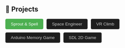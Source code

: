 ## 🚀 Projects

<style>
  .tab-container {
    display: flex;
    flex-wrap: wrap;
    gap: 10px;
    margin-bottom: 10px;
  }

  .tab-button {
    padding: 8px 16px;
    border: 1px solid #444;
    background-color: #1e1e1e;
    color: #ccc;
    cursor: pointer;
    border-radius: 4px;
    transition: background-color 0.2s ease, color 0.2s ease;
  }

  .tab-button:hover {
    background-color: #333;
    color: #fff;
  }

  .tab-button.active {
    background-color: #4caf50; /* muted green */
    color: #fff;
    border-color: #4caf50;
  }

  .tab-content {
    display: none;
    margin-top: 1rem;
  }

  .tab-content.active {
    display: block;
  }

  .feature-container {
  display: flex;
  flex-direction: row;
  align-items: flex-start;
  justify-content: space-between;
  gap: 20px;
  margin-bottom: 40px;
  flex-wrap: wrap;
}

.feature-description {
  flex: 1 1 60%;
  min-width: 300px;
}

.feature-preview {
  flex: 1 1 35%;
  min-width: 200px;
}

.feature-preview img {
  width: 100%;
  height: auto;
  border-radius: 8px;
  border: 1px solid #ccc;
}

</style>

<div class="tab-container">
  <button class="tab-button active" onclick="showTab('sprout')">Sprout & Spell</button>
  <button class="tab-button" onclick="showTab('space')">Space Engineer</button>
  <button class="tab-button" onclick="showTab('vr')">VR Climb</button>
  <button class="tab-button" onclick="showTab('arduino')">Arduino Memory Game</button>
  <button class="tab-button" onclick="showTab('sdl')">SDL 2D Game</button>

</div>

<div id="sprout" class="tab-content">
  <h3>🧙 Sprout & Spell</h3>

  <h4>🛠 Tools Used</h4>
  <div style="display: flex; flex-wrap: wrap; gap: 12px; align-items: center; margin-bottom: 1rem;">
    <img src="/assets/images/Unity6.png" alt="Unity6" title="Unity6" width="180" height="100" />
    <img src="/assets/images/csharp.png" alt="C#" title="C#" width="100" height="100" />
    <img src="/assets/images/netcode.png" alt="Netcode for GameObjects" title="Netcode for GameObjects" width="300" height="100" />
    <img src="/assets/images/Maya.png" alt="Maya" title="Maya" width="100" height="100" />
    <img src="/assets/images/audacity.png" alt="Audacity" title="Audacity" width="400" height="100" />
    <img src="/assets/images/krita.png" alt="krita" title="krita" width="290" height="100" />
    <img src="/assets/images/git.png" alt="Git" title="Git" width="190" height="190" />
  </div>

  <p>A procedurally generated dungeon crawler with scalable multiplayer systems, intelligent AI, and network-synced environments. Built using Unity and Netcode for GameObjects.</p>
  <p>🔗 <a href="https://gitlab.com/DoomHEADSHOT/sproutfps" target="_blank">View on Gitlab</a></p>

  <h4>🔹 Procedural Room Generation</h4>
  <p>Rooms are generated with just the X and Z axis using <code>Graphics.DrawMeshInstanced</code>. A decorations grid system populates each room with assets that feel naturally placed without looking random.</p>
  <img src="/assets/images/roomGenerator.gif" alt="Procedural Room Generation" width="1000" />

  <h4>🔹 Procedural Dungeon Generation</h4>
  <p>Five-step dungeon generation process:</p>
  <ol>
    <li>🧱 Random room placement with optional buffer to prevent overlap.</li>
    <img src="/assets/images/dungeon1.png" alt="Procedural Dungeon Generation" width="500" />
    <li>📐 Delaunay triangulation using Bowyer-Watson algorithm.</li>
    <img src="/assets/images/dungeon2.png" alt="Procedural Dungeon Generation" width="500" />
    <li>🌲 Minimum Spanning Tree (MST) with Prim’s algorithm for guaranteed connectivity.</li>
    <img src="/assets/images/dungeon3.png" alt="Procedural Dungeon Generation" width="500" />
    <li>🔄 Optional cycle creation with 12.5% extra edge inclusion.</li>
    <img src="/assets/images/dungeon4.png" alt="Procedural Dungeon Generation" width="500" />
    <li>🧭 A* pathfinding for hallway creation that adapts to terrain and layout.</li>
    <img src="/assets/images/dungeon5.gif" alt="Procedural Dungeon Generation" width="500" />
  </ol>

  <h4>🔹 Advanced AI Behavior</h4>
  <p>Expanded on <em>Space Engineer</em>'s AI system. Enemies now locate and pick up items around the map, adding them to their loot tables. They can also interact with world objects like doors and switches.</p>

  <h4>🔹 Multiplayer Networking</h4>
  <p>Built with <strong>Netcode for GameObjects</strong>:</p>
  <ul>
    <li>🌍 Synced procedural dungeon generation via seed sharing.</li>
    <li>🎭 Synced player and enemy animations.</li>
    <li>🧑‍🤝‍🧑 Fully multiplayer-ready AI interactions and combat systems.</li>
  </ul>
</div>

<div id="space" class="tab-content">
  <h3>🚀 Space Engineer</h3>

  <h4>🛠 Tools Used</h4>
  <div style="display: flex; flex-wrap: wrap; gap: 12px; align-items: center; margin-bottom: 1rem;">
    <img src="/assets/images/Unity.png" alt="Unity" title="Unity" width="150" height="150" />
    <img src="/assets/images/csharp.png" alt="C#" title="C#" width="100" height="100" />
    <img src="/assets/images/Mirror.jpg" alt="Mirror" title="Mirror" width="180" height="120" />
    <img src="/assets/images/Maya.png" alt="Maya" title="Maya" width="100" height="100" />
    <img src="/assets/images/audacity.png" alt="Audacity" title="Audacity" width="400" height="100" />
    <img src="/assets/images/krita.png" alt="krita" title="krita" width="290" height="100" />
    <img src="/assets/images/strapi.png" alt="strapi" title="strapi" width="456" height="110" />
    <img src="/assets/images/git.png" alt="Git" title="Git" width="190" height="190" />
  </div>

  <p>A sci-fi survival game featuring Souls-like combat mechanics, advanced AI behavior, and seamless multiplayer integration — all developed in Unity.</p>
  <p>🔗 <a href="https://gitlab.com/DoomHEADSHOT/spaceengineer" target="_blank">View on Gitlab</a></p>

  <h4>🔹 Player Movement & Combat</h4>
  <p>Implemented a Souls-like system with rolling, dodging, jumping, light/heavy attacks, and fluid combo transitions.</p>

  <h4>🔹 Advanced Animation System</h4>
  <p>Randomized animations, directional hit reactions, upper/lower body blending, and left/right hand-specific attacks.</p>

  <h4>🔹 RPG Stat Scaling</h4>
  <p>Integrated stamina, health, and damage scaling systems based on player stats.</p>

  <h4>🔹 Immersive Effects</h4>
  <p>Used hit angle-based VFX and randomized sound effects for more dynamic and visceral feedback during combat.</p>

  <h4>🔹 Interactions & Items</h4>
  <p>Players can interact with world objects and pickups for resources, weapons, or mission objectives.</p>

  <h4>🔹 Ranged & Melee Weapons</h4>
  <p>Laser guns, hammers, wrenches, and unarmed combat are all supported with unique attack styles.</p>

  <h4>🔹 AI State Machine</h4>
  <p>Custom AI system with Idle, Pursue, Combat Stance, and Attack states, including navigation and target prioritization.</p>

  <h4>🔹 Multiplayer Support</h4>
  <p>Used Mirror for fully networked combat, co-op, and exploration. Players can host sessions, join via code, or browse open lobbies.</p>

  <h4>🔹 Backend & Auth System</h4>
  <p>Connected Unity to Strapi backend. Players can sign up or log in with Discord, Patreon, Twitch, or email via OAuth and UnityWebView.</p>

  <h4>🔹 Save System</h4>
  <p>Created a JSON-based game save and load system to persist progress between sessions.</p>
</div>

<div id="vr" class="tab-content">
  <h3>🧗 VR Climber</h3>

  <h4>🛠 Tools Used</h4>
  <div style="display: flex; flex-wrap: wrap; gap: 12px; align-items: center; margin-bottom: 1rem;">
    <img src="/assets/images/Unity6.png" alt="Unity6" title="Unity6" width="180" height="100" />
    <img src="/assets/images/csharp.png" alt="C#" title="C#" width="100" height="100" />
    <img src="/assets/images/openXR.png" alt="OpenXR" title="OpenXR" width="190" height="100" />
    <img src="/assets/images/Maya.png" alt="Maya" title="Maya" width="100" height="100" />
    <img src="/assets/images/audacity.png" alt="Audacity" title="Audacity" width="400" height="100" />
    <img src="/assets/images/krita.png" alt="krita" title="krita" width="290" height="100" />
    <img src="/assets/images/git.png" alt="Git" title="Git" width="190" height="190" />

  </div>

  <p>Physics-based VR climbing game using OpenXR. Smash falling obstacles with a hammer, only if you swing it hard enough!</p>
  <p>🔗 <a href="https://gitlab.com/DoomHEADSHOT/vr_climb" target="_blank">View on Gitlab</a></p>

  <h4>🔹 Climbing Mechanic</h4>
  <p>Grab specific objects using VR controllers and pull yourself up to climb realistically.</p>

  <h4>🔹 Hand Animations</h4>
  <p>Implemented animated VR hands that react to grip and movement.</p>

  <h4>🔹 Physics-Based Weapons</h4>
  <p>Created tools that break falling objects—only when swung fast enough to trigger impact-based destruction.</p>

  <h4>🔹 Jumping Mechanic</h4>
  <p>Players can jump by pushing themselves off while climbing, allowing for tight-space maneuvers and parkour-style movement.</p>

  <h4>🔹 Environment Setup</h4>
  <p>Designed and optimized the 3D environment layout for immersive VR exploration.</p>
</div>

<div id="arduino" class="tab-content">
  <h3>🧠 Arduino-Based Memory Game</h3>

  <h4>🛠 Tools Used</h4>
  <div style="display: flex; flex-wrap: wrap; gap: 12px; align-items: center; margin-bottom: 1rem;">
    <img src="/assets/images/arduino.png" alt="Arduino" title="Arduino" width="144" height="88" />
    <img src="/assets/images/Qt.png" alt="Qt" title="Qt" width="174" height="174" />
    <img src="/assets/images/mySQL.png" alt="MySQL" title="MySQL" width="180" height="150" />
    <img src="/assets/images/C++.png" alt="C++" title="C++" width="180" height="180" />
    <img src="/assets/images/C.png" alt="C" title="C" width="180" height="180" />
    <img src="/assets/images/git.png" alt="Git" title="Git" width="190" height="190" />

  </div>

  <p>A mini memory game inspired by the sequence test on HumanBenchmark.com. Built using Arduino and Qt for touchscreen and database interaction.</p>
  <p>🔗 <a href="https://github.com/yourusername/arduino-memory-game" target="_blank">View on GitHub</a></p>

  <h4>🔹 Dynamic Memory Management</h4>
  <p>Allocated and deallocated memory dynamically during each game session to support varying levels of gameplay difficulty.</p>

  <h4>🔹 Scoring System & Database</h4>
  <p>Implemented a scoring system and connected it to a MySQL database via Qt to persist player scores.</p>

  <h4>🔹 LCD Touchscreen Calibration</h4>
  <p>Calibrated an LCD touchscreen to detect input accurately for responsive gameplay experience.</p>

<video controls width="500" src="/assets/videos/memoryGame.mp4">Your browser does not support the video tag.</video>

</div>

<div id="sdl" class="tab-content">
  <h3>🎮 SDL 1.2 – 2D Platformer Game</h3>

  <h4>🛠 Tools Used</h4>
  <div style="display: flex; flex-wrap: wrap; gap: 12px; align-items: center; margin-bottom: 1rem;">
    <img src="/assets/images/SDL.png" alt="SDL" title="SDL" width="230" height="150" />
    <img src="/assets/images/C.png" alt="C" title="C" width="180" height="180" />
    <img src="/assets/images/git.png" alt="Git" title="Git" width="190" height="190" />
    <img src="/assets/images/gimp.png" alt="Gimp" title="Gimp" width="200" height="190" />
    <img src="/assets/images/audacity.png" alt="Audacity" title="Audacity" width="400" height="100" />
    <img src="/assets/images/photoshop.png" alt="Photoshop" title="Photoshop" width="210" height="210" />
    <img src="/assets/images/ubuntu.png" alt="Ubuntu" title="Ubuntu" width="200" height="190" />
  </div>

  <p>A side-scrolling 2D game built using SDL 1.2. Implemented animations, physics, enemies, and collision detection manually from scratch.</p>
  <p>🔗 <a href="https://github.com/oussamaassal/SDL1.2_2D_game" target="_blank">View on GitHub</a></p>

  <div class="feature-container">
    <div class="feature-description">
      <h4>🔹 Parabolic Jump</h4>
      <p>
        This feature simulates a jump using a quadratic formula, providing a natural arc to the character’s motion.
      </p>
      <pre><code class="language-c">
      void saut_parabolique(personne *pe,background b,SDL_Surface* screen)
      {
          pe->saut_x=pe->saut_x+1;
          SDL_BlitSurface(b.img2, &pe->pos1, b.img, &pe->pos1);
          pe->pos1.y=pe->saut_y-((pe->pente*(pe->saut_x)*(pe->saut_x))+(pe->sommet*pe->saut_x)+pe->max_jump);
          SDL_BlitSurface(pe->tab[pe->num], NULL, b.img, &pe->pos1);
          SDL_Flip(b.img);
      }
      </code></pre>
    </div>
    <div class="feature-preview">
      <img src="/assets/images/parabolic_jump.gif" alt="Jump Preview" />
    </div>
  </div>

  <div class="feature-container">
    <div class="feature-description">
      <h4>🔹 Quadratic Gravity</h4>
      <p>
        Simulates gravity using a downward parabolic motion for smoother and more realistic fall behavior.
      </p>
      <pre><code class="language-c">
      void gravite_parabolique(personne *pe,background b,SDL_Surface* screen)
      {
          pe->gravite_x=pe->gravite_x+pe->gravite;
          SDL_BlitSurface(b.img2, &pe->pos1, b.img, &pe->pos1);
          pe->pos1.y=pe->gravite_y-((pe->gravite_pente*(pe->gravite_x)*(pe->gravite_x)));
          SDL_BlitSurface(pe->tab[pe->num], NULL, b.img, &pe->pos1);
          SDL_Flip(b.img);
      }
      </code></pre>
    </div>
    <div class="feature-preview">
      <img src="/assets/images/parabolic_gravity.gif" alt="Gravity Preview" />
    </div>
  </div>

  <div class="feature-container">
    <div class="feature-description">
      <h4>🔹 Animated Obstacle Blocks</h4>
      <p>
        Implements wall-mounted moving blocks that protrude and retract at intervals, challenging the player’s timing and precision.
      </p>
      <pre><code class="language-c">
      void blocks_animation(background* bg,background* p,collision* obstacle,
                            char name[],int x,int y,int w,int h,
                            SDL_Surface* screen,int n,int ms,int diff)
      {
          int now = SDL_GetTicks();
          if (now > p->timer + (ms * p->niveau)) {
              if (p->niveau % (n * 2) == 0) p->pos2.x += p->pos2.w;
              p->pos1.x = x;
              if (p->niveau % (n * 2) != 0)
                  p->pos2.x += (p->mode * p->pos2.w);
              SDL_BlitSurface(bg->img1, &p->pos1, bg->img2, &p->pos1);
              SDL_BlitSurface(p->img, &p->pos2, bg->img2, &p->pos1);
              SDL_BlitSurface(bg->img2, &p->pos1, bg->img, &p->pos1);
              if (p->mode == -1) {
                  p->pos3.x = x + 5;
                  SDL_BlitSurface(p->mask, NULL, bg->mask, &p->pos3);
              } else if (p->mode == 1) {
                  p->pos3.x = x + 5;
                  SDL_BlitSurface(bg->img1, &p->pos3, bg->mask, &p->pos3);
              }
              if (p->niveau % n == 0) {
                  p->pos2.x -= p->pos2.w;
                  p->timer = now - (ms * (p->niveau + 1)) + diff;
                  p->mode *= -1;
              }
              p->niveau++;
          }
      }
      </code></pre>
    </div>
    <div class="feature-preview">
      <img src="/assets/images/block_animation.gif" alt="Block Animation Preview" />
      <img src="/assets/images/block_animation_collision.gif" alt="Block Animation Preview" />
      <img src="/assets/images/block_animation_collision_pillar.gif" alt="Block Animation Preview" />
      <img src="/assets/images/block_animation_collision_ledge.gif" alt="Block Animation Preview" />
    </div>
    
  </div>

  <div class="feature-container">
    <div class="feature-description">
      <h4>🔹 Whack-a-Mole Minigame</h4>
      <p>
        A fun and interactive minigame where players must hit monkeys that pop up randomly from barrels. The game tracks the score based on how many moles are hit within a time limit.
      </p>
      <pre><code class="language-c">
      void monkey_animation(enigme e,monkey* m,SDL_Surface* screen)
      {
          int now=SDL_GetTicks();

                      if(now>m->timer+(50*m->niveau))
                      {
                          m->pos_sprite.x=(m->pos_sprite.x+(m->status*m->pos_sprite.w))%(m->pos_sprite.w*6);
                          m->niveau++;

                          //printf("(niveau=%d x=%d y=%d)",m->niveau*m->status,m->pos_img.x,m->pos_img.y);
                          read_monkey(m);
                          SDL_BlitSurface(e.img1,&m->pos_img,screen,&m->pos_img);
                          SDL_BlitSurface(m->img,&m->pos_sprite,screen,&m->pos_img);
                          SDL_UpdateRect(screen,m->pos_img.x,m->pos_img.y,m->pos_sprite.w,m->pos_sprite.h);

                          if(m->niveau%6==0 && m->status==1)
                          {
                              m->status=(-1)*m->status;
                          }
                          else if(m->niveau%6==0 && m->status==-1)
                              {
                                  SDL_BlitSurface(e.img1,&m->pos_img,screen,&m->pos_img);
                                  SDL_Flip(screen);
                                  m->status=0;
                                  m->enig_lvl=0;
                              }
                      }
      }

</code></pre>

  </div>
    <div class="feature-preview">
      <img src="/assets/images/Whack-a-monkey.gif" alt="Whack-a-Mole Minigame Preview" />
    </div>
  </div>
  <div class="feature-container">
    <div class="feature-description">
      <h4>🔹 Split Screen Functionality</h4>
      <p>
        This function splits the screen in half for a multiplayer experience, allowing two characters to be displayed simultaneously on the screen.
      </p>
      <pre><code class="language-c">
      partage_ecran(scrolling *camera1, scrolling *camera2)
      {
          camera1->camera.w = camera1->camera.w / 2;
          camera2->camera.x = 0;
          camera2->camera.w = camera1->camera.w;
          camera2->camera.y = camera1->camera.y;
          camera2->camera.h = camera1->camera.h;
      }
      </code></pre>
    </div>
    <div class="feature-preview">
      <img src="/assets/images/Split_screen.gif" alt="Split Screen Preview" />
    </div>
  </div>

  <div class="feature-container">
    <div class="feature-description">
      <h4>🔹 Collision and Damage Detection</h4>
      <p>
        This function uses a mask background with color detection to determine if the player is colliding with walls or other objects that can cause damage.
      </p>
      <pre><code class="language-c">
      SDL_Color getpixel(background b, SDL_Rect pos)
      {
          SDL_Color color;
          Uint32 col = 0;
          char* pPosition = (char*)b.mask->pixels;
          pPosition += (b.mask->pitch * pos.y);
          pPosition += (b.mask->format->BytesPerPixel * pos.x);
          memcpy(&col, pPosition, b.mask->format->BytesPerPixel);
          SDL_GetRGB(col, b.mask->format, &color.r, &color.g, &color.b);
          return color;
      }
      </code></pre>
    </div>
    <div class="feature-preview">
      <img src="/assets/images/dmg_detection.gif" alt="Collision Detection Preview" />
      <img src="/assets/images/mask.jpg" alt="Background Mask Preview" />
    </div>
  </div>
</div>

<script>
  function showTab(tabId) {
    document.querySelectorAll('.tab-button').forEach(btn => btn.classList.remove('active'));
    document.querySelectorAll('.tab-content').forEach(div => div.classList.remove('active'));
    document.querySelectorAll(`[onclick*="${tabId}"]`).forEach(btn => btn.classList.add('active'));
    document.getElementById(tabId).classList.add('active');
  }
</script>

<!-- Prism CSS for dark theme -->
<link href="https://cdnjs.cloudflare.com/ajax/libs/prism/1.29.0/themes/prism-tomorrow.min.css" rel="stylesheet" />

<!-- Prism Core JS -->
<script src="https://cdnjs.cloudflare.com/ajax/libs/prism/1.29.0/prism.min.js"></script>

<!-- Language Support (e.g., C++, C#, Python) -->
<script src="https://cdnjs.cloudflare.com/ajax/libs/prism/1.29.0/components/prism-c.min.js"></script>
